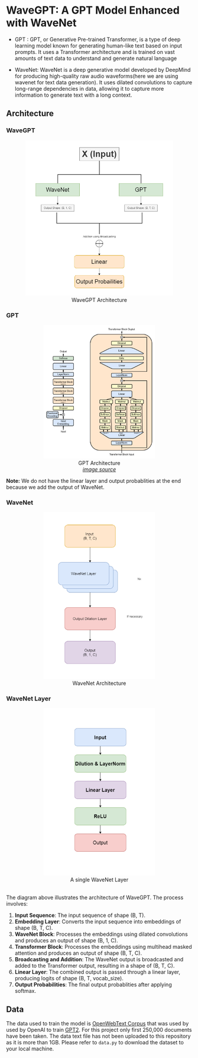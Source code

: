 # WaveGPT: A GPT Model Enhanced with WaveNet

- GPT : GPT, or Generative Pre-trained Transformer, is a type of deep learning model known for generating human-like text based on input prompts. It uses a Transformer architecture and is trained on vast amounts of text data to understand and generate natural language

- WaveNet: WaveNet is a deep generative model developed by DeepMind for producing high-quality raw audio waveforms(here we are using wavenet for text data generation). It uses dilated convolutions to capture long-range dependencies in data, allowing it to capture more information to generate text with a long context.


## Architecture

### WaveGPT
<div style="text-align: center;">
    <figure>
        <img src="img/WaveGPT.png" width=400><br>
    <figcaption>WaveGPT Architecture</figcation>
    </figure>
</div>

### GPT
<div style="text-align: center;">
    <figure>
        <img src="img/GPT.png" width=300><br>
    <figcaption >GPT Architecture <br><i><a href="https://en.m.wikipedia.org/wiki/File:Full_GPT_architecture.png">image source</a></i> </figcation>
    </figure>
</div>


**Note:** We do not have the linear layer and output probablities at the end because we add the output of WaveNet.



### WaveNet
<div style="text-align: center;">
    <figure>
        <img src="img/WaveNet.png" width=300><br>
    <figcaption >WaveNet Architecture</figcation>
    </figure>
</div>

### WaveNet Layer
<div style="text-align: center;">
    <figure>
        <img src="img/WaveNetLayer.png" width=300><br>
    <figcaption >A single WaveNet Layer</figcation>
    </figure>
</div>
<br>
The diagram above illustrates the architecture of WaveGPT. The process involves:

1. **Input Sequence**: The input sequence of shape (B, T).
2. **Embedding Layer**: Converts the input sequence into embeddings of shape (B, T, C).
3. **WaveNet Block**: Processes the embeddings using dilated convolutions and produces an output of shape (B, 1, C).
4. **Transformer Block**: Processes the embeddings using multihead masked attention and produces an output of shape (B, T, C).
5. **Broadcasting and Addition**: The WaveNet output is broadcasted and added to the Transformer output, resulting in a shape of (B, T, C).
6. **Linear Layer**: The combined output is passed through a linear layer, producing logits of shape (B, T, vocab_size).
7. **Output Probabilities**: The final output probablities after applying softmax.


## Data

The data used to train the model is [OpenWebText Corpus](https://huggingface.co/datasets/Skylion007/openwebtext) that was used by used by OpenAI to train [GPT2](https://d4mucfpksywv.cloudfront.net/better-language-models/language_models_are_unsupervised_multitask_learners.pdf). For this project only first 250,000 documents have been taken. The data text file has not been uploaded to this repository as it is more than 1GB. Please refer to `data.py` to download the dataset to your local machine.
